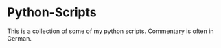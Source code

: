 # Python-Scripts

This is a collection of some of my python scripts. Commentary is often in German.
